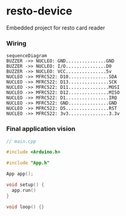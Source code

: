 # resto-device
Embedded project for resto card reader

### Wiring

```mermaid
sequenceDiagram
BUZZER ->> NUCLEO: GND...............GND
BUZZER ->> NUCLEO: I/O...............D0
BUZZER ->> NUCLEO: VCC...............5v
NUCLEO ->> MFRC522: D10...............SDA
NUCLEO ->> MFRC522: D13...............SCK
NUCLEO ->> MFRC522: D11...............MOSI
NUCLEO ->> MFRC522: D12...............MISO
NUCLEO ->> MFRC522: D1................IRQ
NUCLEO ->> MFRC522: GND...............GND
NUCLEO ->> MFRC522: D5................RST
NUCLEO ->> MFRC522: 3v3...............3.3v
```

### Final application vision
``` C
// main.cpp

#include <Arduino.h>

#include "App.h"

App app();

void setup() {
  app.run()
}

void loop() {}
```